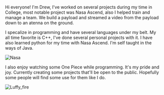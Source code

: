 Hi everyone! 
I'm Drew, I've worked on several projects during my time in College, most notable project was Nasa Ascend, also I 
helped train and manage a team. We build a payload and streamed a video from the payload down to an atenna on the ground.

I specalize in programming and have several languages under my belt. My all time favorite is C++, I've done several 
personal projects with it. I have also learned python for my time with Nasa Ascend. I'm self taught in the ways of Java.

![Nasa](https://github.com/Rated-F-Freeware/Drew/assets/69709146/048a7fdc-d103-4c0c-9e3e-78b50148f99f)



I also enjoy watching some One Piece while programming. It's my pride and joy. Currently creating some projects that'll 
be open to the public. Hopefully some people will find some use for them like I do.

![Luffy_fire](https://github.com/Rated-F-Freeware/Drew/assets/69709146/11ce93db-1c99-4871-9aab-eed25fcde5a2)
